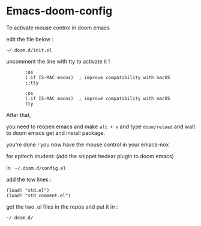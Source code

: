 # Emacs-doom-config


To activate mouse control in doom emacs

edit the file below : 

```~/.doom.d/init.el```

uncomment the line with tty to activate it !
```
       :os
       (:if IS-MAC macos)  ; improve compatibility with macOS
       ;;tty   
```

```
       :os
       (:if IS-MAC macos)  ; improve compatibility with macOS
       tty   
```

After that, 

you need to reopen emacs and make ```alt + x``` and type ```doom/reload``` and wait to doom emacs get and
install package. 

you're done ! you now have the mouse control in your emacs-nox 


for epitech student: (add the snippet hedear plugin to doom emacs) 

in ``` ~/.doom.d/config.el```

add the tow lines : 

```
(load! "std.el")
(load! "std_comment.el")
```

get the two .el files in the repos and put it in : 


```~/.doom.d/```


